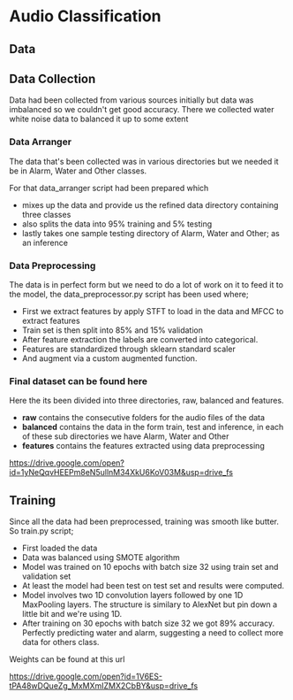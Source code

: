 # Audio Classification

## Data 

## Data Collection

Data had been collected from various sources initially but data was imbalanced so we couldn't get good accuracy. There we collected water white noise data to balanced it up to some extent

### Data Arranger

The data that's been collected was in various directories but we needed it be in Alarm, Water and Other classes.

For that data_arranger script had been prepared which

- mixes up the data and provide us the refined data directory containing three classes
- also splits the data into 95% training and 5% testing
- lastly takes one sample testing directory of Alarm, Water and Other; as an inference

### Data Preprocessing

The data is in perfect form but we need to do a lot of work on it to feed it to the model, the data_preprocessor.py script has been used where;

- First we extract features by apply STFT to load in the data and MFCC to extract features
- Train set is then split into 85% and 15% validation
- After feature extraction the labels are converted into categorical.
- Features are standardized through sklearn standard scaler
- And augment via a custom augmented function.

### Final dataset can be found here

Here the its been divided into three directories, raw, balanced and features.

- **raw** contains the consecutive folders for the audio files of the data
- **balanced** contains the data in the form train, test and inference, in each of these sub directories we have Alarm, Water and Other
- **features** contains the features extracted using data preprocessing

https://drive.google.com/open?id=1yNeQqvHEEPm8eN5ullnM34XkU6KoV03M&usp=drive_fs

## Training

Since all the data had been preprocessed, training was smooth like butter. So train.py script;

- First loaded the data
- Data was balanced using SMOTE algorithm
- Model was trained on 10 epochs with batch size 32 using train set and validation set
- At least the model had been test on test set and results were computed.
- Model involves two 1D convolution layers followed by one 1D MaxPooling layers. The structure is similary to AlexNet but pin down a little bit and we're using 1D.
- After training on 30 epochs with batch size 32 we got 89% accuracy. Perfectly predicting water and alarm, suggesting a need to collect more data for others class.

Weights can be found at this url

https://drive.google.com/open?id=1V6ES-tPA48wDQueZg_MxMXmIZMX2CbBY&usp=drive_fs